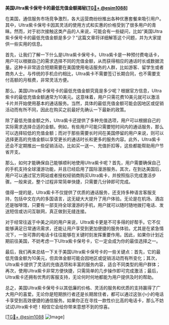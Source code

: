 **美国Ultra紫卡保号卡的最低充值金额揭秘[[TG💪+ @esim1088](https://t.me/s/esim1088)]**

在美国，通信服务市场竞争激烈，各大运营商纷纷推出各种优惠套餐来吸引用户。其中，Ultra紫卡保号卡因其灵活的使用方式和实惠的价格受到了很多用户的青睐。然而，对于初次接触这类产品的人来说，可能会有一些疑问，比如“美国Ultra紫卡保号卡的最低充值金额是多少？”这篇文章将详细解答这个问题，并为大家提供一些实用的信息。

首先，让我们了解一下什么是Ultra紫卡保号卡。Ultra紫卡是一种预付费电话卡，用户可以根据自己的需求选择不同的充值金额，从而获得相应的通话时长或数据流量。这种卡非常适合短期需要在美国使用电话服务的人群，比如游客、留学生或者商务人士。与传统的手机合约相比，Ultra紫卡不需要签订长期合同，也不需要支付高额的月租费，非常灵活方便。

那么，美国Ultra紫卡保号卡的最低充值金额究竟是多少呢？根据官方信息，Ultra紫卡的最低充值金额通常为10美元。这意味着，用户只需花费10美元就可以激活卡片并开始使用基本的通话服务。当然，具体的最低充值金额可能会因地区或促销活动而有所不同，因此在购买之前最好先确认一下最新的政策。

除了最低充值金额之外，Ultra紫卡还提供了多种充值选项，用户可以根据自己的实际需求选择合适的金额。例如，有些用户可能只需要短时间内的通话服务，那么可以选择较低的充值金额；而对于那些需要长时间在美国停留的用户来说，则可以选择更高的充值金额以享受更长的通话时长和更多的服务内容。此外，Ultra紫卡还会不定期推出一些促销活动，比如买一送一、充值折扣等，这些都能帮助用户节省开支。

那么，如何才能确保自己能够顺利地使用Ultra紫卡呢？首先，用户需要确保自己的手机支持全球漫游功能，并且已经启用了国际漫游服务。其次，在到达美国后，用户可以通过官方网站或者授权经销商购买Ultra紫卡，并按照指示完成激活步骤。一般来说，整个过程非常简单快捷，只需要几分钟即可完成。

值得一提的是，Ultra紫卡不仅提供了优质的通话服务，还支持多种语言客服支持，包括中文在内的多国语言，这无疑大大提升了用户体验。无论是在机场、酒店还是咖啡馆，只要有一部支持全球漫游的手机，用户就可以随时随地拨打电话、发送短信或访问互联网，真正做到无缝连接。

对于经常往返于中美之间的用户来说，Ultra紫卡更是不可多得的好帮手。它不仅能够满足日常通讯需求，还能让用户享受到更加便捷的服务体验。尤其是在紧急情况下，一张可靠的电话卡往往能够在关键时刻发挥重要作用。因此，如果你计划近期前往美国，不妨考虑一下Ultra紫卡保号卡，它一定会成为你的最佳选择之一。

最后，我们再来总结一下关于美国Ultra紫卡保号卡的一些关键点：首先，它的最低充值金额为10美元，但具体金额可能会因地区或促销活动而有所变化；其次，Ultra紫卡提供了灵活的充值选项和丰富的服务内容，适合不同类型的用户群体；再次，使用Ultra紫卡非常方便快捷，只需简单的几步操作即可完成激活；最后，Ultra紫卡还拥有优秀的客服支持，无论何时何地都能为用户提供及时的帮助。

总之，美国Ultra紫卡保号卡以其低廉的价格、灵活的服务和优质的支持赢得了广大用户的喜爱。无论你是短期旅行者还是长期居住者，都可以通过这张小小的电话卡享受到高效便捷的通信服务。如果你正在寻找一款性价比高的电话卡，那么不妨试试Ultra紫卡吧！相信它会给你带来意想不到的惊喜。

[[TG💪+ @esim1088](https://t.me/s/esim1088) ![Image](https://i.postimg.cc/4NQfJmqS/Snipaste-2025-05-13-00-14-12.png)]